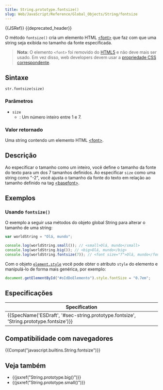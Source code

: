```yaml
---
title: String.prototype.fontsize()
slug: Web/JavaScript/Reference/Global_Objects/String/fontsize
---
```


{{JSRef}} {{deprecated_header}}

O método `fontsize()` cria um elemento HTML [\<font>](/pt-BR/docs/Web/HTML/Element/font) que faz com que uma string seja exibida no tamanho da fonte especificada.

> **Nota:** O elemento `<font>` foi removido do [HTML5](/pt-BR/docs/Web/HTML/HTML5) e não deve mais ser usado. Em vez disso, web developers devem usar a [propriedade CSS correspondente](/pt-BR/docs/Web/CSS/font-size).

## Sintaxe

```
str.fontsize(size)
```

### Parâmetros

- `size`
  - : Um número inteiro entre 1 e 7.

### Valor retornado

Uma string contendo um elemento HTML [\<font>](/pt-BR/docs/Web/HTML/Element/font).

## Descrição

Ao especificar o tamanho como um inteiro, você define o tamanho da fonte do texto para um dos 7 tamanhos definidos. Ao especificar `size` como uma string como "-2", você ajusta o tamanho da fonte do texto em relação ao tamanho definido na tag [\<basefont>](/pt-BR/docs/Web/HTML/Element/basefont).

## Exemplos

### Usando `fontsize()`

O exemplo a seguir usa métodos do objeto global String para alterar o tamanho de uma string:

```js
var worldString = "Olá, mundo";

console.log(worldString.small()); // <small>Olá, mundo</small>
console.log(worldString.big()); // <big>Olá, mundo</big>
console.log(worldString.fontsize(7)); // <font size="7">Olá, mundo</fontsize>
```

Com o objeto [`element.style`](/pt-BR/docs/Web/API/ElementCSSInlineStyle/style) você pode obter o atributo `style` do elemento e manipulá-lo de forma mais genérica, por exemplo:

```js
document.getElementById("#oIdDoElemento").style.fontSize = "0.7em";
```

## Especificações

| Specification                                                                          |
| -------------------------------------------------------------------------------------- |
| {{SpecName('ESDraft', '#sec-string.prototype.fontsize', 'String.prototype.fontsize')}} |

## Compatibilidade com navegadores

{{Compat("javascript.builtins.String.fontsize")}}

## Veja também

- {{jsxref("String.prototype.big()")}}
- {{jsxref("String.prototype.small()")}}
